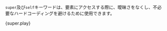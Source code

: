 <!-- The `super` and `self` keywords can be used in the path to remove ambiguity
when accessing items and to prevent unnecessary hardcoding of paths. -->
`super`及び`self`キーワードは、要素にアクセスする際に、曖昧さをなくし、不必要なハードコーディングを避けるために使用できます。

{super.play}
